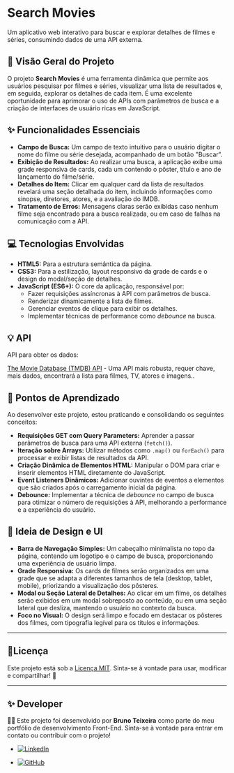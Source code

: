 # Search Movies

Um aplicativo web interativo para buscar e explorar detalhes de filmes e séries, consumindo dados de uma API externa.

## 🚀 Visão Geral do Projeto

O projeto **Search Movies** é uma ferramenta dinâmica que permite aos usuários pesquisar por filmes e séries, visualizar uma lista de resultados e, em seguida, explorar os detalhes de cada item. É uma excelente oportunidade para aprimorar o uso de APIs com parâmetros de busca e a criação de interfaces de usuário ricas em JavaScript.

## ✨ Funcionalidades Essenciais

  * **Campo de Busca:** Um campo de texto intuitivo para o usuário digitar o nome do filme ou série desejada, acompanhado de um botão "Buscar".
  * **Exibição de Resultados:** Ao realizar uma busca, a aplicação exibe uma grade responsiva de cards, cada um contendo o pôster, título e ano de lançamento do filme/série.
  * **Detalhes do Item:** Clicar em qualquer card da lista de resultados revelará uma seção detalhada do item, incluindo informações como sinopse, diretores, atores, e a avaliação do IMDB.
  * **Tratamento de Erros:** Mensagens claras serão exibidas caso nenhum filme seja encontrado para a busca realizada, ou em caso de falhas na comunicação com a API.

## 💻 Tecnologias Envolvidas

  * **HTML5:** Para a estrutura semântica da página.
  * **CSS3:** Para a estilização, layout responsivo da grade de cards e o design do modal/seção de detalhes.
  * **JavaScript (ES6+):** O core da aplicação, responsável por:
      * Fazer requisições assíncronas à API com parâmetros de busca.
      * Renderizar dinamicamente a lista de filmes.
      * Gerenciar eventos de clique para exibir os detalhes.
      * Implementar técnicas de performance como *debounce* na busca.

## 💡 API
API para obter os dados:

[The Movie Database (TMDB) API](https://www.themoviedb.org/) - Uma API mais robusta, requer chave, mais dados, encontrará a lista para filmes, TV, atores e imagens..

## 🧠 Pontos de Aprendizado

Ao desenvolver este projeto, estou praticando e consolidando os seguintes conceitos:

  * **Requisições GET com Query Parameters:** Aprender a passar parâmetros de busca para uma API externa (`fetch()`).
  * **Iteração sobre Arrays:** Utilizar métodos como `.map()` ou `forEach()` para processar e exibir listas de resultados da API.
  * **Criação Dinâmica de Elementos HTML:** Manipular o DOM para criar e inserir elementos HTML diretamente do JavaScript.
  * **Event Listeners Dinâmicos:** Adicionar ouvintes de eventos a elementos que são criados após o carregamento inicial da página.
  * **Debounce:** Implementar a técnica de *debounce* no campo de busca para otimizar o número de requisições à API, melhorando a performance e a experiência do usuário.

## 🎨 Ideia de Design e UI

  * **Barra de Navegação Simples:** Um cabeçalho minimalista no topo da página, contendo um logotipo e o campo de busca, proporcionando uma experiência de usuário limpa.
  * **Grade Responsiva:** Os cards de filmes serão organizados em uma grade que se adapta a diferentes tamanhos de tela (desktop, tablet, mobile), priorizando a visualização dos pôsteres.
  * **Modal ou Seção Lateral de Detalhes:** Ao clicar em um filme, os detalhes serão exibidos em um modal sobreposto ao conteúdo, ou em uma seção lateral que desliza, mantendo o usuário no contexto da busca.
  * **Foco no Visual:** O design será limpo e focado em destacar os pôsteres dos filmes, com tipografia legível para os títulos e informações.

<!-- ## ⬆️ Desafios Adicionais (Para ir Além)

Implementando os seguintes recursos:

  * **Paginação dos Resultados:** Adicionar controles para navegar entre as páginas de resultados da busca.
  * **Filtrar por Tipo:** Permitir que o usuário filtre os resultados por tipo (filme, série, episódio).
  * **Botão "Favoritar":** Adicionar uma funcionalidade para "favoritar" filmes, salvando-os no `localStorage` para acesso futuro.
  * **Tratamento de Imagens Não Encontradas:** Exibir uma imagem *placeholder* quando o pôster de um filme não estiver disponível na API. -->

-----

## 📜Licença
Este projeto está sob a [Licença MIT](./License). Sinta-se à vontade para usar, modificar e compartilhar\! 🚀

-----

## ✨ Developer
👨‍💻 Este projeto foi desenvolvido por <strong>Bruno Teixeira</strong> como parte do meu portfólio de desenvolvimento Front-End. Sinta-se à vontade para entrar em contato ou contribuir com o projeto!

- [![LinkedIn](https://custom-icon-badges.demolab.com/badge/LinkedIn-0A66C2?logo=linkedin-white&logoColor=fff)](https://www.linkedin.com/in/brunotxrs/)

- [![GitHub](https://img.shields.io/badge/GitHub-%23121011.svg?logo=github&logoColor=white)](https://github.com/brunotxrs)
